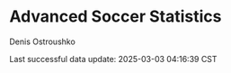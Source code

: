 # Advanced Soccer Statistics
Denis Ostroushko

<!-- gfm -->

Last successful data update: 2025-03-03 04:16:39 CST
